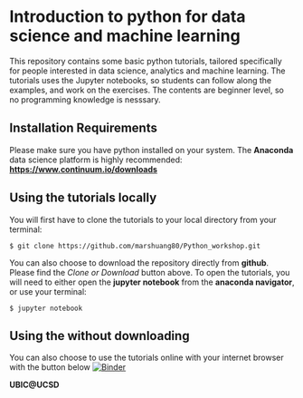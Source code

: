 # Introduction to python for data science and machine learning
This repository contains some basic python tutorials, tailored specifically for people interested in data science, analytics and machine learning. The tutorials uses the Jupyter notebooks, so students can follow along the examples, and work on the exercises. The contents are beginner level, so no programming knowledge is nesssary. 

## Installation Requirements
Please make sure you have python installed on your system. The **Anaconda** data science platform is highly recommended:
**https://www.continuum.io/downloads**

## Using the tutorials locally
You will first have to clone the tutorials to your local directory from your terminal: 
```
$ git clone https://github.com/marshuang80/Python_workshop.git
```
You can also choose to download the repository directly from **github**. Please find the *Clone or Download* button above. 
To open the tutorials, you will need to either open the **jupyter notebook** from the **anaconda navigator**, or use your terminal: 
```
$ jupyter notebook
```
## Using the without downloading
You can also choose to use the tutorials online with your internet browser with the button below
[![Binder](http://mybinder.org/badge.svg)](http://mybinder.org:/repo/marshuang80/python_tutorials)

**UBIC@UCSD**
